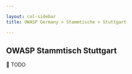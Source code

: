 ```yaml
---

layout: col-sidebar
title: OWASP Germany > Stammtische > Stuttgart

---
```


## OWASP Stammtisch Stuttgart

🔧 TODO




